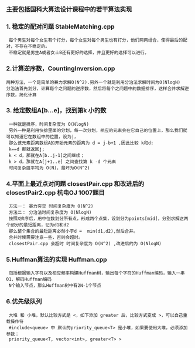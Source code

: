 ### 主要包括国科大算法设计课程中的若干算法实现

### 1. 稳定的配对问题 StableMatching.cpp
     每个男生对每个女生有个打分，每个女生对每个男生也有打分，他们两两组合，使得最后的配对，不存在不稳定的。
     不稳定就是男生A或者女士B还有更好的选择，并且更好的选择可以进行。
     
###  2.计算逆序数，CountingInversion.cpp
    两种方法，一个是简单的暴力求解O(N^2).另外一个就是利用分治法求解时间为O(NlogN)
    分治法首先划分，计算每个之问题的逆序数，然后将每个之问题中的数据排序，这样合并求解逆序数，简化计算
###  3. 给定数组A[b...e]，找到第k 小的数
     一种就是排序，时间复杂度为 O(NlogN)
     另外一种是利用快排里面的分划，每一次分划，相应的元素会在它自己的位置上，那么我们就可以知道它在数组中的位置，设为j，
     那么该元素距离数组A的开始元素的距离为 d = j-b+1 ,因此比较 k和d:
     k==d 那就返回j;
     k < d，那就在A[b..j-1]之间继续；
     k > d，那就在A[j+1..e] 之间查找第 k -d 个元素
     时间复杂度平均为 O(N)，最坏为O(N^2)
###  4.平面上最近点对问题 closestPair.cpp 和改进后的 closestPair2.cpp  杭电OJ 1007题目
     方法一： 暴力穷举 时间复杂度为 O(N^2)
     方法二： 分治法时间复杂度为 O(NlogN)
     按照X排序后，用中位数划分所有点，形成两个点集，设划分为points[mid]，分别求解这两个部分的最短距离，记为d1和d2
     那么整个集合的最短距离必然小于d =  min(d1,d2),然后合并。
     合并时候需要注意一些，否则会超时。
     closestPair.cpp 会超时 时间复杂度为 O(N^2) ,改进后的为 O(NlogN)
###  5.Huffman算法的实现  Huffman.cpp
     包括根据输入字符以及相应频率构建Huffman树，输出每个字符的Huffman编码，输入一串01，解码Huffman编码
     N个输入节点，那么Huffman树中有2N-1个节点
###  6.优先级队列
     大堆 和 小堆，默认比较方式是 <，如下添加 greater 后，比较方式变成 >，可以自己重载操作符
     #include<queue> 中 默认的priority_queue<T> 是小堆，如果要使用大堆，必须添加参数：
     priority_queue<T, vector<int>, greater<T> >
